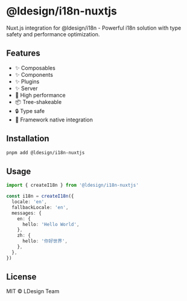 # @ldesign/i18n-nuxtjs

Nuxt.js integration for @ldesign/i18n - Powerful i18n solution with type safety and performance optimization.

## Features

- ✨ Composables
- ✨ Components
- ✨ Plugins
- ✨ Server
- 🚀 High performance
- 📦 Tree-shakeable
- 🔒 Type safe
- 💪 Framework native integration

## Installation

```bash
pnpm add @ldesign/i18n-nuxtjs
```

## Usage

```typescript
import { createI18n } from '@ldesign/i18n-nuxtjs'

const i18n = createI18n({
  locale: 'en',
  fallbackLocale: 'en',
  messages: {
    en: {
      hello: 'Hello World',
    },
    zh: {
      hello: '你好世界',
    },
  },
})
```

## License

MIT © LDesign Team

